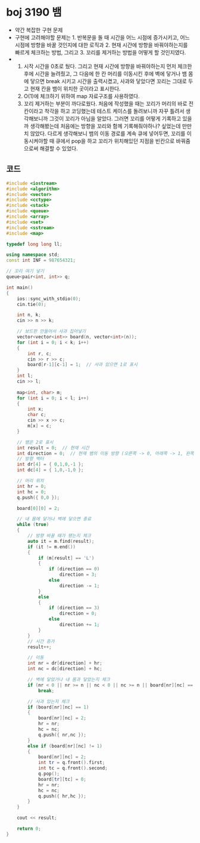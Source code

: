 # boj 3190 뱀

- 약간 복잡한 구현 문제
- 구현에 고려해야할 문제는 1. 반복문을 돌 때 시간을 어느 시점에 증가시키고, 어느 시점에 방향을 바꿀 것인지에 대한 로직과 2. 현재 시간에 방향을 바꿔야하는지를 빠르게 체크하는 방법, 그리고 3. 꼬리를 제거하는 방법을 어떻게 할 것인지였다.
- 1. 시작 시간을 0초로 뒀다. 그리고 현재 시간에 방향을 바꿔야하는지 먼저 체크한 후에 시간을 늘려줬고, 그 다음에 한 칸 머리를 이동시킨 후에 벽에 닿거나 뱀 몸에 닿으면 break 시키고 시간을 출력시켰고, 사과와 닿았다면 꼬리는 그대로 두고 현재 칸을 뱀이 위치한 곳이라고 표시한다.
  2. O(1)에 체크하기 위하여 map 자료구조를 사용하였다.
  3. 꼬리 제거하는 부분이 까다로웠다. 처음에 작성했을 때는 꼬리가 머리의 바로 전 칸이라고 착각을 하고 코딩했는데 테스트 케이스를 돌려보니까 자꾸 틀려서 생각해보니까 그것이 꼬리가 아님을 알았다. 그러면 꼬리를 어떻게 기록하고 있을까 생각해봤는데 처음에는 방향을 꼬리와 함께 기록해줘야하나? 싶었는데 만만치 않았다. 다르게 생각해보니 뱀의 이동 경로를 계속 큐에 넣어두면, 꼬리를 이동시켜야할 때 큐에서 pop을 하고 꼬리가 위치해있던 지점을 빈칸으로 바꿔줌으로써 해결할 수 있었다. 



## 코드 

```c++
#include <iostream>
#include <algorithm>
#include <vector>
#include <cctype>
#include <stack>
#include <queue>
#include <array>
#include <set>
#include <sstream>
#include <map>

typedef long long ll;

using namespace std;
const int INF = 987654321;

// 꼬리 여기 넣기
queue<pair<int, int>> q;

int main()
{
    ios::sync_with_stdio(0);
    cin.tie(0);

    int n, k;
    cin >> n >> k;

    // 보드판 만들어서 사과 집어넣기
    vector<vector<int>> board(n, vector<int>(n));
    for (int i = 0; i < k; i++)
    {
        int r, c;
        cin >> r >> c;
        board[r-1][c-1] = 1;  // 사과 있으면 1로 표시
    }
    int l;
    cin >> l;
    
    map<int, char> m;
    for (int i = 0; i < l; i++)
    {
        int x;
        char c;
        cin >> x >> c;
        m[x] = c;
    }

    // 뱀은 2로 표시
    int result = 0;  // 현재 시간
    int direction = 0;  // 현재 뱀의 이동 방향 (오른쪽 -> 0, 아래쪽 -> 1, 왼쪽 -> 2, 위쪽 -> 3)
    // 방향 벡터
    int dr[4] = { 0,1,0,-1 };
    int dc[4] = { 1,0,-1,0 };

    // 머리 위치
    int hr = 0;
    int hc = 0;
    q.push({ 0,0 });

    board[0][0] = 2;

    // 내 몸에 닿거나 벽에 닿으면 종료
    while (true)
    {
        // 방향 바꿀 때가 됐는지 체크
        auto it = m.find(result);
        if (it != m.end())
        {
            if (m[result] == 'L')
            {
                if (direction == 0)
                    direction = 3;
                else
                    direction -= 1;
            }
            else
            {
                if (direction == 3)
                    direction = 0;
                else
                    direction += 1;
            }
        }
        // 시간 증가
        result++;

        // 이동
        int nr = dr[direction] + hr;
        int nc = dc[direction] + hc;

        // 벽에 닿았거나 내 몸과 닿았는지 체크
        if (nr < 0 || nr >= n || nc < 0 || nc >= n || board[nr][nc] == 2)
            break;

        // 사과 있는지 체크
        if (board[nr][nc] == 1)
        {
            board[nr][nc] = 2;
            hr = nr;
            hc = nc;
            q.push({ nr,nc });
        }
        else if (board[nr][nc] != 1)
        {
            board[nr][nc] = 2;
            int tr = q.front().first;
            int tc = q.front().second;
            q.pop();
            board[tr][tc] = 0;
            hr = nr;
            hc = nc;
            q.push({ hr,hc });
        }
    }

    cout << result;

    return 0;
}
```



